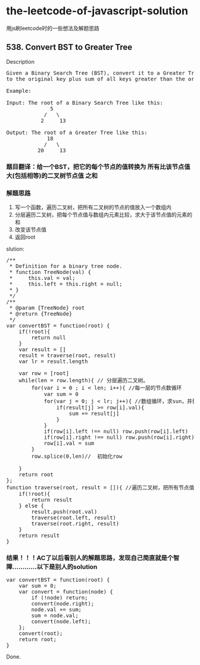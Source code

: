 
# the-leetcode-of-javascript-solution
用js刷leetcode时的一些想法及解题思路

## 538. Convert BST to Greater Tree
Description
<pre>
Given a Binary Search Tree (BST), convert it to a Greater Tree such that every key of the original BST is changed
to the original key plus sum of all keys greater than the original key in BST.

Example:

Input: The root of a Binary Search Tree like this:
              5
            /   \
           2     13

Output: The root of a Greater Tree like this:
             18
            /   \
          20     13
</pre>

### 题目翻译：给一个BST，把它的每个节点的值转换为  所有比该节点值大(包括相等)的二叉树节点值 之和   
### 解题思路
1. 写一个函数，遍历二叉树，把所有二叉树的节点的值放入一个数组内
2. 分层遍历二叉树，把每个节点值与数组内元素比较，求大于该节点值的元素的和
3. 改变该节点值
4. 返回root

slution:
<pre>
/**
 * Definition for a binary tree node.
 * function TreeNode(val) {
 *     this.val = val;
 *     this.left = this.right = null;
 * }
 */
/**
 * @param {TreeNode} root
 * @return {TreeNode}
 */
var convertBST = function(root) {
    if(!root){
        return null
    }
    var result = []
    result = traverse(root, result)
    var lr = result.length
    
    var row = [root]
    while(len = row.length){ // 分层遍历二叉树。
        for(var i = 0 ; i < len; i++){ //每一层的节点数循环
            var sum = 0
            for(var j = 0; j < lr; j++){ //数组循环，求sun，并替换节点值
                if(result[j] >= row[i].val){
                    sum += result[j]
                }
            }
            if(row[i].left !== null) row.push(row[i].left)
            if(row[i].right !== null) row.push(row[i].right)
            row[i].val = sum
        }
        row.splice(0,len)//  初始化row

    }
    return root
};
function traverse(root, result = []){ //遍历二叉树，把所有节点值push到数组内。
    if(!root){
        return result
    } else {
        result.push(root.val)
        traverse(root.left, result)
        traverse(root.right, result)
    }
    return result
}
</pre>
### 结果！！！AC了以后看别人的解题思路，发现自己简直就是个智障…………以下是别人的solution
<pre>
var convertBST = function(root) {
    var sum = 0;
    var convert = function(node) {
        if (!node) return;
        convert(node.right);
        node.val += sum;
        sum = node.val;
        convert(node.left);
    };
    convert(root);
    return root;
}
</pre>
Done.
